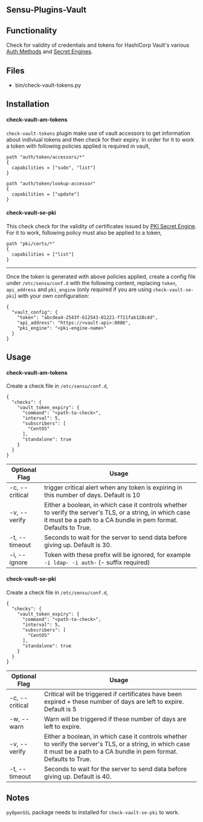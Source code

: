 ## Sensu-Plugins-Vault

## Functionality

Check for validity of credentials and tokens for HashiCorp Vault's various [Auth Methods](https://www.vaultproject.io/docs/auth/index.html) and [Secret Engines](https://www.vaultproject.io/docs/secrets/index.html).

## Files
  * bin/check-vault-tokens.py

## Installation

#### check-vault-am-tokens
`check-vault-tokens` plugin make use of vault accessors to get information about indiviual tokens and then check for their expiry.
In order for it to work a token with following policies applied is required in vault, 

```
path "auth/token/accessors/*"
{
  capabilities = ["sudo", "list"]
}

path "auth/token/lookup-accessor"
{
  capabilities = ["update"]
}
```

#### check-vault-se-pki

This check check for the validity of certificates issued by [PKI Secret Engine](https://www.vaultproject.io/docs/secrets/pki/index.html). For it to work, following policy must also be applied to a token,

```
path "pki/certs/*"
{
  capabilities = ["list"]
}
```

---
Once the token is generated with above policies applied, create a config file under `/etc/sensu/conf.d` with the following content, replacing `token`, `api_address` and `pki_engine` (only required if you are using `check-vault-se-pki`) with your own configuration:

```{
{
  "vault_config": {
    "token": "abcdea4-2543f-b12543-01221-f721fab128cdd",
    "api_address": "https://<vault-api>:8086",
    "pki_engine": "<pki-engine-name>"
  }
} 
```


## Usage

#### check-vault-am-tokens

Create a check file in `/etc/sensu/conf.d`,

```
{
  "checks": {
    "vault_token_expiry": {
      "command": "<path-to-check>",
      "interval": 5,
      "subscribers": [
        "CentOS"
      ],
      "standalone": true
    }
  }
}
```


| Optional Flag            | Usage          | 
| ---             | ---            |
| -c, --critical     | trigger critical alert when any token is expiring in this number of days. Default is 10 | 
| -v, --verify       | Either a boolean, in which case it controls whether to verify the server's TLS, or a string, in which case it must be a path to a CA bundle in pem format. Defaults to True. |
| -t, --timeout      | Seconds to wait for the server to send data before giving up. Default is 30. |  
| -i, --ignore       | Token with these prefix will be ignored, for example `-i ldap- -i auth-` (- suffix required)|                        


#### check-vault-se-pki

Create a check file in `/etc/sensu/conf.d`,

```
{
  "checks": {
    "vault_token_expiry": {
      "command": "<path-to-check>",
      "interval": 5,
      "subscribers": [
        "CentOS"
      ],
      "standalone": true
    }
  }
}
```


| Optional Flag            | Usage          | 
| ---             | ---            |
| -c, --critical     | Critical will be triggered if certificates have been expired + these number of days are left to expire. Default is 5 | 
| -w, --warn         | Warn will be triggered if these number of days are left to expire. |
| -v, --verify       | Either a boolean, in which case it controls whether to verify the server's TLS, or a string, in which case it must be a path to a CA bundle in pem format. Defaults to True. |
| -t, --timeout      | Seconds to wait for the server to send data before giving up. Default is 40. |  
                   
## Notes

`pyOpenSSL` package needs to installed for `check-vault-se-pki` to work.
